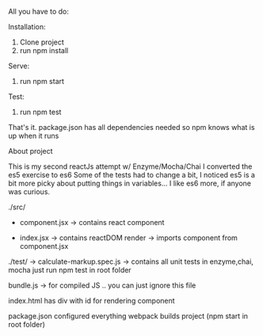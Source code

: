 All you have to do:

Installation:

1. Clone project
2. run npm install

Serve:
1. run npm start

Test:
1. run npm test


That's it.  package.json has all dependencies needed so npm knows what is up when it runs


About project

This is my second reactJs attempt w/ Enzyme/Mocha/Chai
I converted the es5 exercise to es6
Some of the tests had to change a bit, I noticed es5 is a bit more picky about putting things in variables...
I like es6 more, if anyone was curious.

./src/
- component.jsx
-> contains react component

- index.jsx
-> contains reactDOM render
-> imports component from component.jsx

./test/
-> calculate-markup.spec.js
-> contains all unit tests in enzyme,chai, mocha
just run npm test in root folder

bundle.js
-> for compiled JS .. you can just ignore this file

index.html
has div with id for rendering component

package.json configured everything
webpack builds project (npm start in root folder)
